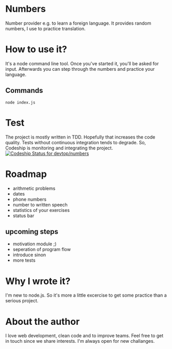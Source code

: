 # Numbers
Number provider e.g. to learn a foreign language.
It provides random numbers, I use to practice translation.

# How to use it?
It's a node command line tool.
Once you've started it, you'll be asked for input.
Afterwards you can step through the numbers and practice your language.
## Commands
```
node index.js
```

# Test
The project is mostly written in TDD.
Hopefully that increases the code quality.
Tests without continuous integration tends to degrade.
So, Codeship is monitoring and integrating the project.
[ ![Codeship Status for devtop/numbers](https://codeship.com/projects/e8f4c5c0-e86a-0132-ab79-0e94167ad564/status?branch=master)](https://codeship.com/projects/82803)

# Roadmap
* arithmetic problems
* dates
* phone numbers
* number to written speech
* statistics of your exercises
* status bar

## upcoming steps
* motivation module ;)
* seperation of program flow
* introduce sinon
* more tests

# Why I wrote it?
I'm new to node.js.
So it's more a little excercise to get some practice than a serious project.

# About the author
I love web development, clean code and to improve teams.
Feel free to get in touch since we share interests.
I'm always open for new challanges.
